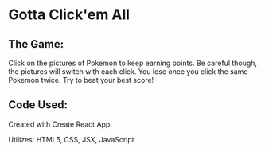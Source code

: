 # Gotta Click'em All

## The Game:

Click on the pictures of Pokemon to keep earning points. Be careful though, the pictures will switch with each click. You lose once you click the same Pokemon twice. Try to beat your best score!

## Code Used:

Created with Create React App.

Utilizes: HTML5, CSS, JSX, JavaScript